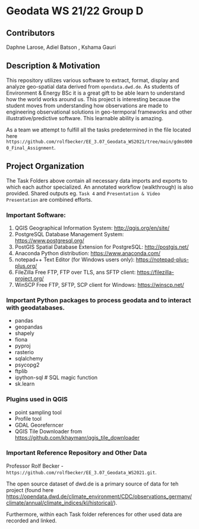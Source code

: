 # Geodata WS 21/22 Group D 
## Contributors 
Daphne Larose, Adiel Batson , Kshama Gauri
## Description & Motivation
This repository utilizes various software to extract, format, display and analyze geo-spatial data derived from `opendata.dwd.de`. As students of Environment & Energy BSc it is a great gift to be able learn to understand how the world works around us. This project is interesting because the student moves from understanding how observations are made to engineering observational solutions in geo-termporal frameworks and other illustrative/predictive software. This learnable ability is amazing. 

As a team we attempt to fulfill all the tasks predetermined in the file located here `https://github.com/rolfbecker/EE_3.07_Geodata_WS2021/tree/main/gdms0000_Final_Assignment`.
 
## Project Organization
The Task Folders above contain all necessary data imports and exports to which each author specialized. An annotated workflow (walkthrough) is also provided. Shared outputs eg. `Task 4` and `Presentation & Video Presentation` are combined efforts.

### Important Software:
1. QGIS Geographical Information System: http://qgis.org/en/site/
2. PostgreSQL Database Management System: https://www.postgresql.org/
3. PostGIS Spatial Database Extension for PostgreSQL: http://postgis.net/  
4. Anaconda Python distribution: https://www.anaconda.com/
5. notepad++ Text Editor (for Windows users only): https://notepad-plus-plus.org/
6. FileZilla Free FTP, FTP over TLS, ans SFTP client: https://filezilla-project.org/
7. WinSCP Free FTP, SFTP, SCP client for Windows: https://winscp.net/

### Important Python packages to process geodata and to interact with geodatabases.

* pandas
* geopandas
* shapely
* fiona
* pyproj
* rasterio
* sqlalchemy 
* psycopg2
* ftplib
* ipython-sql # SQL magic function
* sk.learn

### Plugins used in QGIS 
* point sampling tool
* Profile tool
* GDAL Georeferncer
* QGIS Tile Downloader from https://github.com/khaymanr/qgis_tile_downloader

### Important Reference Repository and Other Data
Professor Rolf Becker - `https://github.com/rolfbecker/EE_3.07_Geodata_WS2021.git`.

The open source dataset of dwd.de is a primary source of data for teh project (found here https://opendata.dwd.de/climate_environment/CDC/observations_germany/climate/annual/climate_indices/kl/historical/). 

Furthermore, within each Task folder references for other used data are recorded and linked.



